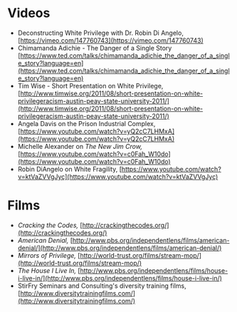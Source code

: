 # Videos

* Deconstructing White Privilege with Dr. Robin Di Angelo, [https://vimeo.com/147760743](https://vimeo.com/147760743)
* Chimamanda Adichie - The Danger of a Single Story [https://www.ted.com/talks/chimamanda_adichie_the_danger_of_a_single_story?language=en](https://www.ted.com/talks/chimamanda_adichie_the_danger_of_a_single_story?language=en)
* Tim Wise - Short Presentation on White Privilege, [http://www.timwise.org/2011/08/short-presentation-on-white-privilegeracism-austin-peay-state-university-2011/](http://www.timwise.org/2011/08/short-presentation-on-white-privilegeracism-austin-peay-state-university-2011/)
* Angela Davis on the Prison Industrial Complex, [https://www.youtube.com/watch?v=yQ2cC7LHMxA](https://www.youtube.com/watch?v=yQ2cC7LHMxA)
* Michelle Alexander on *The New Jim Crow,* [https://www.youtube.com/watch?v=c0Fah_W10do](https://www.youtube.com/watch?v=c0Fah_W10do)
* Robin DiAngelo on White Fragility, [https://www.youtube.com/watch?v=ktVaZVVgJyc](https://www.youtube.com/watch?v=ktVaZVVgJyc)


# Films
* *Cracking the Codes,* [http://crackingthecodes.org/](http://crackingthecodes.org/)
* *American Denial,* [http://www.pbs.org/independentlens/films/american-denial/](http://www.pbs.org/independentlens/films/american-denial/)
* *Mirrors of Privilege,* [http://world-trust.org/films/stream-mop/](http://world-trust.org/films/stream-mop/)
* *The House I Live In,* [http://www.pbs.org/independentlens/films/house-i-live-in/](http://www.pbs.org/independentlens/films/house-i-live-in/)
* StirFry Seminars and Consulting's diversity training films, [http://www.diversitytrainingfilms.com/](http://www.diversitytrainingfilms.com/)



